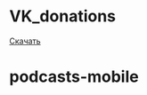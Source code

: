 # VK_donations

[Скачать](https://github.com/Scuuter/VK_donations/blob/master/app/vk_donations.apk)
# podcasts-mobile
